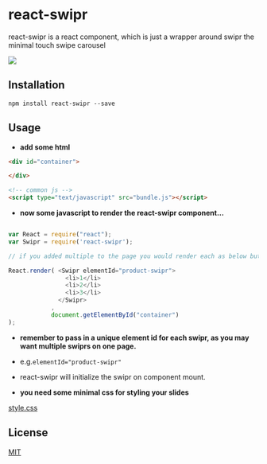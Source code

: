 # react-swipr

react-swipr is a react component, which is just a wrapper around swipr the minimal touch swipe carousel

![](http://img1.wikia.nocookie.net/__cb20130426021828/villains/images/thumb/7/78/Swiper.jpg/500px-Swiper.jpg)

## Installation

`npm install react-swipr --save`

## Usage

- <b>add some html</b>

```html
<div id="container">

</div>

<!-- common js -->
<script type="text/javascript" src="bundle.js"></script>
```

- <b>now some javascript to render the react-swipr component...</b>

```javascript

var React = require("react");
var Swipr = require('react-swipr');

// if you added multiple to the page you would render each as below but with different ids.

React.render( <Swipr elementId="product-swipr">
                <li>1</li>
                <li>2</li>
                <li>3</li>
              </Swipr>
            ,
            document.getElementById("container")
);

```

- <b>remember to pass in a unique element id for each swipr, as you may want multiple swiprs on one page.</b>
- e.g.`elementId="product-swipr"` 
- react-swipr will initialize the swipr on component mount.

- <b>you need some minimal css for styling your slides</b>

[style.css](https://raw.githubusercontent.com/isekivacenz/react-swipr/master/example/styles.css)


## License

[MIT](http://opensource.org/licenses/MIT)

